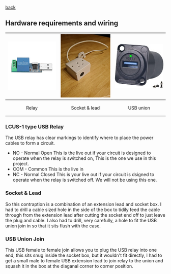 
<a href="README.md">back</a>
## Hardware requirements and wiring

| <img src="Relay.jpg" width="200"></img> | <img src="CompleteModule.jpg" width="200" height=200></img> | <img src="USB_Union_Fem.jpg" width="200"></img> |
| - | - | - |
| <p align=center>Relay</p> | <p align=center>Socket & lead</p> | <p align=center>USB union</p> |

### LCUS-1 type USB Relay
The USB relay has clear markings to identify where to place the power cables to form a circuit.
- NO - Normal Open
This is the live out if your circuit is designed to operate when the relay is switched on, This is the one we use in this project.
- COM - Common
This is the live in
- NC - Normal Closed
This is your live out if your circuit is dsigned to operate when the relay is switched off. We will not be using this one.

### Socket & Lead
So this contraption is a combination of an extension lead and socket box. I had to drill a cable sized hole in the side of the box to tidily feed the cable through from the extension lead after cutting the socket end off to just leave the plug and cable. I also had to drill, very carefully, a hole to fit the USB union join in so that it sits flush with the case.

### USB Union Join
This USB female to female join allows you to plug the USB relay into one end, this sits snug inside the socket box, but it wouldn't fit directly, I had to get a small male to female USB extension lead to join relay to the union and squash it in the box at the diaganal corner to corner position.

